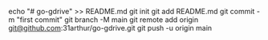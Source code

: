 echo "# go-gdrive" >> README.md
git init
git add README.md
git commit -m "first commit"
git branch -M main
git remote add origin git@github.com:31arthur/go-gdrive.git
git push -u origin main
